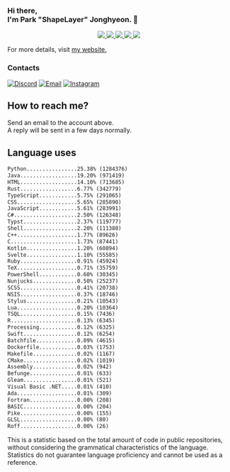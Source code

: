 ### Hi there, <br>I'm Park "ShapeLayer" Jonghyeon. 👋
<p align="center">
    <a href="#" aria-label="Github">
        <img src="https://img.shields.io/badge/since-2015-black?logo=github&logoColor=white">
    </a>
    <a href="https://jonghyeon.me" aria-label="notion">
        <img src="https://img.shields.io/badge/meet%20at%20jonghyeon.me!-white">
    </a>
    <a href="https://blog.jonghyeon.me" aria-label="velog.io">
        <img src="https://img.shields.io/badge/blog-blog.jonghyeon.me-20C997">
    </a>
    <a href="https://www.credly.com/users/jonghyeon/" aria-label="credly">
        <img src="https://img.shields.io/badge/credly-jonghyeon-FF6B00?logo=credly&logoColor=white">
    </a>
    <a href="https://solved.ac/profile/belline0124" aria-label="solved.ac">
        <img src="https://mazassumnida.wtf/api/mini/generate_badge?boj=belline0124">
    </a>
</p>

For more details, visit [my website.](https://jonghyeon.me)

### Contacts
 [![Discord](https://img.shields.io/badge/Discord-shapelayer-7289DA?logo=discord&logoColor=white)](#)
 [![Email](https://img.shields.io/badge/Email-me@jonghyeon.me-EA4335?logo=gmail&logoColor=white)](mailto:me@jonghyeon.me)
 [![Instagram](https://img.shields.io/badge/Instagram-@__jong.hyeon__-DB2973?logo=instagram&logoColor=white)](https://www.instagram.com/__jong.hyeon__)

## How to reach me?
Send an email to the account above.  
A reply will be sent in a few days normally.

## Language uses
```txt
Python................25.38% (1284376)
Java..................19.20% (971419)
HTML..................14.10% (713685)
Rust..................6.77% (342779)
TypeScript............5.75% (291065)
CSS...................5.65% (285890)
JavaScript............5.61% (283991)
C#....................2.50% (126348)
Typst.................2.37% (119777)
Shell.................2.20% (111380)
C++...................1.77% (89626)
C.....................1.73% (87441)
Kotlin................1.20% (60894)
Svelte................1.10% (55585)
Ruby..................0.91% (45924)
TeX...................0.71% (35759)
PowerShell............0.60% (30345)
Nunjucks..............0.50% (25237)
SCSS..................0.41% (20738)
NSIS..................0.37% (18746)
Stylus................0.21% (10543)
Lua...................0.20% (10364)
TSQL..................0.15% (7436)
R.....................0.13% (6345)
Processing............0.12% (6325)
Swift.................0.12% (6254)
Batchfile.............0.09% (4615)
Dockerfile............0.03% (1753)
Makefile..............0.02% (1167)
CMake.................0.02% (1019)
Assembly..............0.02% (942)
Befunge...............0.01% (633)
Gleam.................0.01% (521)
Visual Basic .NET.....0.01% (410)
Ada...................0.01% (309)
Fortran...............0.00% (208)
BASIC.................0.00% (204)
Pike..................0.00% (155)
GLSL..................0.00% (80)
Roff..................0.00% (26)

```

This is a statistic based on the total amount of code in public repositories, without considering the grammatical characteristics of the language.  
Statistics do not guarantee language proficiency and cannot be used as a reference.
